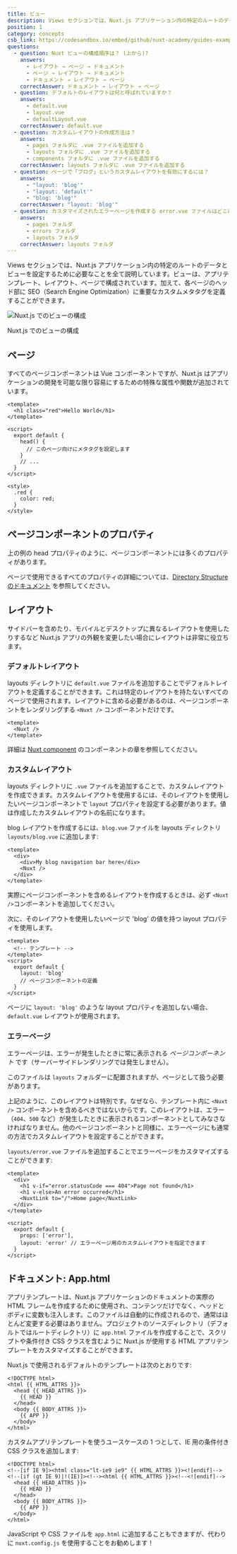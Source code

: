 ```yaml
---
title: ビュー
description: Views セクションでは、Nuxt.js アプリケーション内の特定のルートのデータとビューを設定するために必要なことを全て説明しています。ビューは、アプリテンプレート、レイアウト、ページで構成されています。
position: 1
category: concepts
csb_link: https://codesandbox.io/embed/github/nuxt-academy/guides-examples/tree/master/02_concepts/01_views?fontsize=14&hidenavigation=1&theme=dark
questions:
  - question: Nuxt ビューの構成順序は？ (上から)?
    answers:
      - レイアウト → ページ → ドキュメント
      - ページ → レイアウト → ドキュメント
      - ドキュメント → レイアウト → ページ
    correctAnswer: ドキュメント → レイアウト → ページ
  - question: デフォルトのレイアウトは何と呼ばれていますか？
    answers:
      - default.vue
      - layout.vue
      - defaultLayout.vue
    correctAnswer: default.vue
  - question: カスタムレイアウトの作成方法は？
    answers:
      - pages フォルダに .vue ファイルを追加する
      - layouts フォルダに .vue ファイルを追加する
      - components フォルダに .vue ファイルを追加する
    correctAnswer: layouts フォルダに .vue ファイルを追加する
  - question: ページで「ブログ」というカスタムレイアウトを有効にするには？
    answers:
      - "layout: 'blog'"
      - "layout: 'default'"
      - "blog: 'blog'"
    correctAnswer: "layout: 'blog'"
  - question: カスタマイズされたエラーページを作成する error.vue ファイルはどこに置きますか？
    answers:
      - pages フォルダ
      - errors フォルダ
      - layouts フォルダ
    correctAnswer: layouts フォルダ
---
```


Views セクションでは、Nuxt.js アプリケーション内の特定のルートのデータとビューを設定するために必要なことを全て説明しています。ビューは、アプリテンプレート、レイアウト、ページで構成されています。加えて、各ページのヘッド部に SEO（Search Engine Optimization）に重要なカスタムメタタグを定義することができます。

![Nuxt.js でのビューの構成](/docs/2.x/views.png)

Nuxt.js でのビューの構成

## ページ

すべてのページコンポーネントは Vue コンポーネントですが、Nuxt.js はアプリケーションの開発を可能な限り容易にするための特殊な属性や関数が追加されています。

```html{}[pages/index.vue]
<template>
  <h1 class="red">Hello World</h1>
</template>

<script>
  export default {
    head() {
      // このページ向けにメタタグを設定します
    }
    // ...
  }
</script>

<style>
  .red {
    color: red;
  }
</style>
```

## ページコンポーネントのプロパティ

上の例の head プロパティのように、ページコンポーネントには多くのプロパティがあります。

<base-alert type="next">

ページで使用できるすべてのプロパティの詳細については、[Directory Structure のドキュメント](/docs/2.x/directory-structure/nuxt) を参照してください。

</base-alert>

## レイアウト

サイドバーを含めたり、モバイルとデスクトップに異なるレイアウトを使用したりするなど Nuxt.js アプリの外観を変更したい場合にレイアウトは非常に役立ちます。

### デフォルトレイアウト

layouts ディレクトリに `default.vue` ファイルを追加することでデフォルトレイアウトを定義することができます。これは特定のレイアウトを持たないすべてのページで使用されます。レイアウトに含める必要があるのは、ページコンポーネントをレンダリングする `<Nuxt />` コンポーネントだけです。

```html{}[layouts/default.vue]
<template>
  <Nuxt />
</template>
```

<base-alert type="next">

詳細は [Nuxt component](/docs/2.x/features/nuxt-components) のコンポーネントの章を参照してください。

</base-alert>

### カスタムレイアウト

layouts ディレクトリに `.vue` ファイルを追加することで、カスタムレイアウトを作成できます。カスタムレイアウトを使用するには、そのレイアウトを使用したいページコンポーネントで `layout` プロパティを設定する必要があります。値は作成したカスタムレイアウトの名前になります。

blog レイアウトを作成するには、`blog.vue` ファイルを layouts ディレクトリ `layouts/blog.vue` に追加します:

```html{}[layouts/blog.vue]
<template>
  <div>
    <div>My blog navigation bar here</div>
    <Nuxt />
  </div>
</template>
```

<base-alert>

実際にページコンポーネントを含めるレイアウトを作成するときは、必ず `<Nuxt />`コンポーネントを追加してください。

</base-alert>

次に、そのレイアウトを使用したいページで 'blog' の値を持つ layout プロパティを使用します。

```html{}[pages/posts.vue]
<template>
  <!-- テンプレート -->
</template>
<script>
  export default {
    layout: 'blog'
    // ページコンポーネントの定義
  }
</script>
```

<base-alert type="info">

ページに `layout: 'blog'` のような layout プロパティを追加しない場合、`default.vue` レイアウトが使用されます。

</base-alert>

### エラーページ

エラーページは、エラーが発生したときに常に表示される _ページコンポーネント_ です（サーバーサイドレンダリングでは発生しません）。

<base-alert>

このファイルは `layouts` フォルダーに配置されますが、ページとして扱う必要があります。

</base-alert>

上記のように、このレイアウトは特別です。なぜなら、テンプレート内に `<Nuxt />` コンポーネントを含めるべきではないからです。このレイアウトは、エラー（`404`、`500` など）が発生したときに表示されるコンポーネントとしてみなさなければなりません。他のページコンポーネントと同様に、エラーページにも通常の方法でカスタムレイアウトを設定することができます。

`layouts/error.vue` ファイルを追加することでエラーページをカスタマイズすることができます:

```html{}[layouts/error.vue]
<template>
  <div>
    <h1 v-if="error.statusCode === 404">Page not found</h1>
    <h1 v-else>An error occurred</h1>
    <NuxtLink to="/">Home page</NuxtLink>
  </div>
</template>

<script>
  export default {
    props: ['error'],
    layout: 'error' // エラーページ用のカスタムレイアウトを指定できます
  }
</script>
```

## ドキュメント: App.html

アプリテンプレートは、Nuxt.js アプリケーションのドキュメントの実際の HTML フレームを作成するために使用され、コンテンツだけでなく、ヘッドとボディに変数も注入します。このファイルは自動的に作成されるので、通常はほとんど変更する必要はありません。プロジェクトのソースディレクトリ（デフォルトではルートディレクトリ）に `app.html` ファイルを作成することで、スクリプトや条件付き CSS クラスを含むように Nuxt.js が使用する HTML アプリテンプレートをカスタマイズすることができます。

Nuxt.js で使用されるデフォルトのテンプレートは次のとおりです:

```html{}[app.html]
<!DOCTYPE html>
<html {{ HTML_ATTRS }}>
  <head {{ HEAD_ATTRS }}>
    {{ HEAD }}
  </head>
  <body {{ BODY_ATTRS }}>
    {{ APP }}
  </body>
</html>
```

カスタムアプリテンプレートを使うユースケースの 1 つとして、IE 用の条件付き CSS クラスを追加します:

```html{}[app.html]
<!DOCTYPE html>
<!--[if IE 9]><html class="lt-ie9 ie9" {{ HTML_ATTRS }}><![endif]-->
<!--[if (gt IE 9)|!(IE)]><!--><html {{ HTML_ATTRS }}><!--<![endif]-->
  <head {{ HEAD_ATTRS }}>
    {{ HEAD }}
  </head>
  <body {{ BODY_ATTRS }}>
    {{ APP }}
  </body>
</html>
```

<base-alert type="info">

JavaScript や CSS ファイルを `app.html` に追加することもできますが、代わりに `nuxt.config.js` を使用することをお勧めします！

</base-alert>

<quiz :questions="questions"></quiz>
